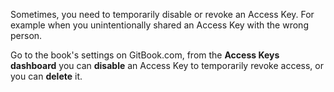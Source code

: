Sometimes, you need to temporarily disable or revoke an Access Key. For example when you unintentionally shared an Access Key with the wrong person.

Go to the book's settings on GitBook.com, from the **Access Keys dashboard** you can **disable** an Access Key to temporarily revoke access, or you can **delete** it.
